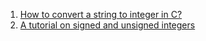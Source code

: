  1. [How to convert a string to integer in C?](https://stackoverflow.com/questions/7021725/how-to-convert-a-string-to-integer-in-c/7021750#7021750)
 2. [A tutorial on signed and unsigned integers][2]

[2]: https://embeddedgurus.com/stack-overflow/2009/08/a-tutorial-on-signed-and-unsigned-integers/
